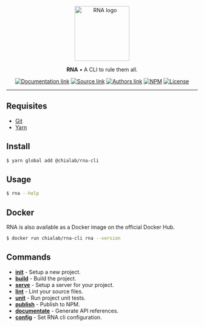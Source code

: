 <p align="center">
    <a href="https://www.chialab.io/p/rna-cli">
        <img alt="RNA logo" width="144" height="144" src="https://raw.githack.com/chialab/rna-cli/master/logo.svg" />
    </a>
</p>

<p align="center">
    <strong>RNA</strong> • A CLI to rule them all.
</p>

<p align="center">
    <a href="https://www.chialab.io/p/rna-cli"><img alt="Documentation link" src="https://img.shields.io/badge/Docs-chialab.io-lightgrey.svg?style=flat-square"></a>
    <a href="https://github.com/chialab/rna-cli"><img alt="Source link" src="https://img.shields.io/badge/Source-GitHub-lightgrey.svg?style=flat-square"></a>
    <a href="https://www.chialab.it"><img alt="Authors link" src="https://img.shields.io/badge/Authors-Chialab-lightgrey.svg?style=flat-square"></a>
    <a href="https://www.npmjs.com/package/@chialab/rna-cli"><img alt="NPM" src="https://img.shields.io/npm/v/@chialab/rna-cli.svg?style=flat-square"></a>
    <a href="https://github.com/chialab/rna-cli/blob/master/LICENSE"><img alt="License" src="https://img.shields.io/npm/l/@chialab/rna-cli.svg?style=flat-square"></a>
</p>

---

## Requisites

* [Git](https://git-scm.com/)
* [Yarn](https://yarnpkg.com)

## Install
```sh
$ yarn global add @chialab/rna-cli
```

## Usage
```sh
$ rna --help
```

## Docker

RNA is also available as a Docker image on the official Docker Hub.

```bash
$ docker run chialab/rna-cli rna --version
```

## Commands

* [**init**](./commands/init) - Setup a new project.
* [**build**](./commands/build) - Build the project.
* [**serve**](./commands/serve) - Setup a server for your project.
* [**lint**](./commands/lint) - Lint your source files.
* [**unit**](./commands/unit) - Run project unit tests.
* [**publish**](./commands/publish) - Publish to NPM.
* [**documentate**](./commands/documentate) - Generate API references.
* [**config**](./commands/config) - Set RNA cli configuration.
